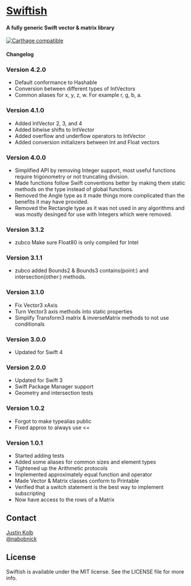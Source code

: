 # [Swiftish](https://github.com/jkolb/Swiftish)

#### A fully generic Swift vector & matrix library
[![Carthage compatible](https://img.shields.io/badge/Carthage-compatible-4BC51D.svg?style=flat)](https://github.com/Carthage/Carthage)
#### Changelog

### Version 4.2.0
* Default conformance to Hashable
* Conversion between different types of IntVectors
* Common aliases for x, y, z, w. For example r, g, b, a.

### Version 4.1.0
* Added IntVector 2, 3, and 4
* Added bitwise shifts to IntVector
* Added overflow and underflow operators to IntVector
* Added conversion initializers between Int and Float vectors

### Version 4.0.0
* Simplified API by removing Integer support, most useful functions require trigonometry or not truncating division.
* Made functions follow Swift conventions better by making them static methods on the type instead of global functions.
* Removed the Angle type as it made things more complicated than the benefits it may have provided.
* Removed the Rectangle type as it was not used in any algorithms and was mostly desinged for use with Integers which were removed.

### Version 3.1.2
* zubco Make sure Float80 is only compiled for Intel

### Version 3.1.1
* zubco added Bounds2 & Bounds3 contains(point:) and intersection(other:) methods.

### Version 3.1.0
* Fix Vector3 xAxis
* Turn Vector3 axis methods into static properties
* Simplify Transform3 matrix & inverseMatrix methods to not use conditionals

### Version 3.0.0
* Updated for Swift 4

### Version 2.0.0
* Updated for Swift 3
* Swift Package Manager support
* Geometry and intersection tests

### Version 1.0.2
* Forgot to make typealias public
* Fixed approx to always use <=

### Version 1.0.1
* Started adding tests
* Added some aliases for common sizes and element types
* Tightened up the Arithmetic protocols
* Implemented approximately equal function and operator
* Made Vector & Matrix classes conform to Printable
* Verified that a switch statement is the best way to implement subscripting
* Now have access to the rows of a Matrix

## Contact

[Justin Kolb](mailto:justin.kolb@franticapparatus.net)  
[@nabobnick](https://twitter.com/nabobnick)

## License

Swiftish is available under the MIT license. See the LICENSE file for more info.
